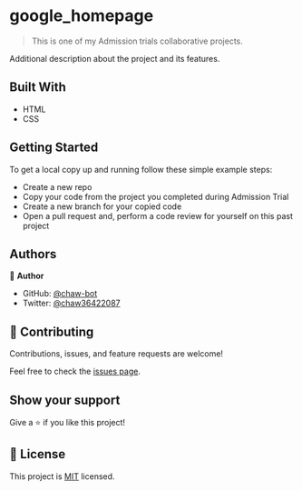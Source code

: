 # google_homepage
> This is one of my Admission trials collaborative projects.


Additional description about the project and its features.

## Built With

- HTML
- CSS

## Getting Started

To get a local copy up and running follow these simple example steps:
- Create a new repo
- Copy your code from the project you completed during Admission Trial
- Create a new branch for your copied code
- Open a pull request and, perform a code review for yourself on this past project

## Authors

👤 **Author**

- GitHub: [@chaw-bot](https://github.com/chaw-bot)
- Twitter: [@chaw36422087](https://twitter.com/chaw36422087)


## 🤝 Contributing

Contributions, issues, and feature requests are welcome!

Feel free to check the [issues page](../../issues/).

## Show your support

Give a ⭐️ if you like this project!

## 📝 License

This project is [MIT](./MIT.md) licensed.